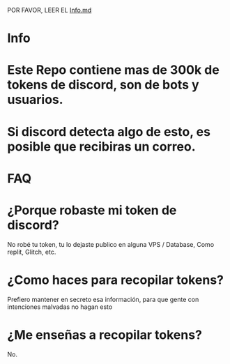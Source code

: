 POR FAVOR, LEER EL <a href="https://github.com/zFrozz/Massive-Discord-token-leak/blob/main/Info.md">Info.md</a>
# Info
# Este Repo contiene mas de 300k de tokens de discord, son de bots y usuarios.
# Si discord detecta algo de esto, es posible que recibiras un correo.
# FAQ
# ¿Porque robaste mi token de discord?
No robé tu token, tu lo dejaste publico en alguna VPS / Database, Como replit, Glitch, etc.

# ¿Como haces para recopilar tokens?
Prefiero mantener en secreto esa información, para que gente con intenciones malvadas no hagan esto

# ¿Me enseñas a recopilar tokens?
No.
